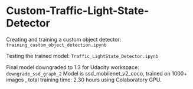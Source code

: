 # Custom-Traffic-Light-State-Detector

Creating and training a custom object detector: `training_custom_object_detection.ipynb`

Testing the trained model: `Traffic_LightState_Detector.ipynb`

Final model downgraded to 1.3 for Udacity workspace: `downgrade_ssd_graph_2`
Model is ssd_mobilenet_v2_coco, trained on 1000+ images , total training time: 2.30 hours using Colaboratory GPU.



